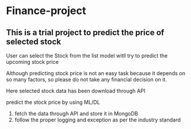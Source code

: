 # Finance-project 

## This  is a trial project to predict the price of selected stock

User can select the Stock from the list 
model witll try to predict the upcoming stock price

Although predicting stock price is not an easy task because it depends on so many factors, so please do not take any financial decision on it.

Here selected stock data has been download through API

predict the stock price by using  ML/DL 


1. fetch the data through API and store it in MongoDB
2. follow the proper logging and exception as per the industry standard
